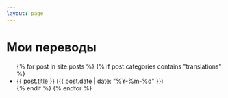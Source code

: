 ```yaml
---
layout: page
---
```


<h1>Мои переводы</h1>

<ul>
  {% for post in site.posts %}
    {% if post.categories contains "translations" %}
      <li><a href="{{ post.url }}">{{ post.title }}</a> ({{ post.date | date: "%Y-%m-%d" }})</li>
    {% endif %}
  {% endfor %}
</ul>
